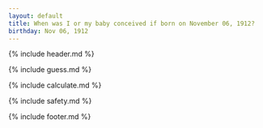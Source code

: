 ```yaml
---
layout: default
title: When was I or my baby conceived if born on November 06, 1912?
birthday: Nov 06, 1912
---
```


{% include header.md %}

{% include guess.md %}

{% include calculate.md %}

{% include safety.md %}

{% include footer.md %}



